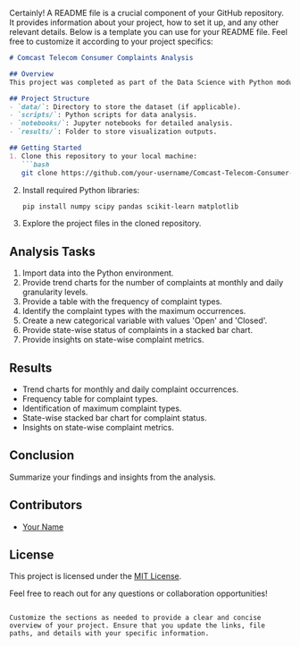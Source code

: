 Certainly! A README file is a crucial component of your GitHub repository. It provides information about your project, how to set it up, and any other relevant details. Below is a template you can use for your README file. Feel free to customize it according to your project specifics:

```markdown
# Comcast Telecom Consumer Complaints Analysis

## Overview
This project was completed as part of the Data Science with Python module assessment. It involves analyzing consumer complaints data related to Comcast Telecom using Python libraries such as NumPy, SciPy, Pandas, scikit-learn, and matplotlib.

## Project Structure
- `data/`: Directory to store the dataset (if applicable).
- `scripts/`: Python scripts for data analysis.
- `notebooks/`: Jupyter notebooks for detailed analysis.
- `results/`: Folder to store visualization outputs.

## Getting Started
1. Clone this repository to your local machine:
   ```bash
   git clone https://github.com/your-username/Comcast-Telecom-Consumer-Complaints-Analysis.git
   ```

2. Install required Python libraries:
   ```bash
   pip install numpy scipy pandas scikit-learn matplotlib
   ```

3. Explore the project files in the cloned repository.

## Analysis Tasks
1. Import data into the Python environment.
2. Provide trend charts for the number of complaints at monthly and daily granularity levels.
3. Provide a table with the frequency of complaint types.
4. Identify the complaint types with the maximum occurrences.
5. Create a new categorical variable with values 'Open' and 'Closed'.
6. Provide state-wise status of complaints in a stacked bar chart.
7. Provide insights on state-wise complaint metrics.

## Results
- Trend charts for monthly and daily complaint occurrences.
- Frequency table for complaint types.
- Identification of maximum complaint types.
- State-wise stacked bar chart for complaint status.
- Insights on state-wise complaint metrics.

## Conclusion
Summarize your findings and insights from the analysis.

## Contributors
- [Your Name](https://github.com/gitdhirajsv)

## License
This project is licensed under the [MIT License](LICENSE).

Feel free to reach out for any questions or collaboration opportunities!
```

Customize the sections as needed to provide a clear and concise overview of your project. Ensure that you update the links, file paths, and details with your specific information.
